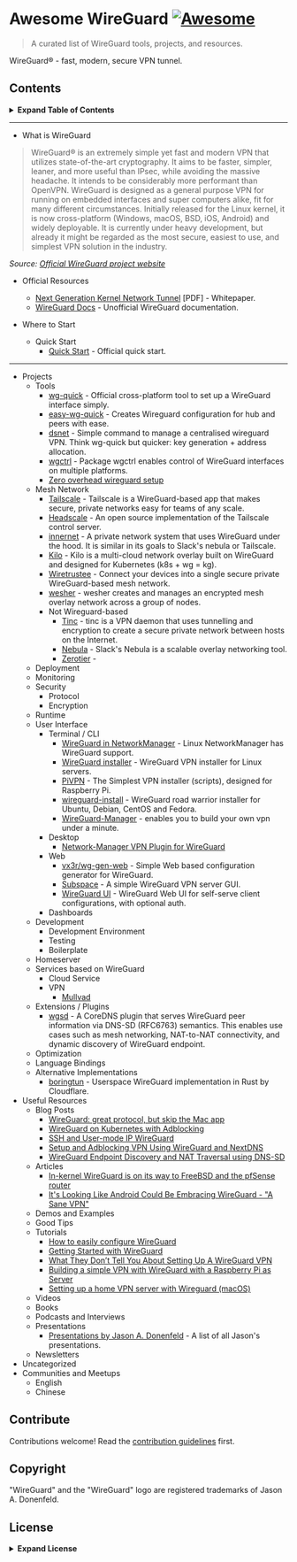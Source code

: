 # Awesome WireGuard [![Awesome](https://awesome.re/badge.svg)](https://awesome.re)

> A curated list of WireGuard tools, projects, and resources.

WireGuard® - fast, modern, secure VPN tunnel.

## Contents

<details>

<summary><b>Expand Table of Contents</b></summary>

- What is WireGuard
- Official Resources
- Where to Start
- Projects
  - Tools
  - User Interface
  - Development
- Useful Resources
- Uncategorized
- Communities and Meetups

</details>

---

- What is WireGuard

> WireGuard® is an extremely simple yet fast and modern VPN that utilizes 
> state-of-the-art cryptography. It aims to be faster, simpler, leaner, and more 
> useful than IPsec, while avoiding the massive headache. It intends to be 
> considerably more performant than OpenVPN. WireGuard is designed as a general 
> purpose VPN for running on embedded interfaces and super computers alike, 
> fit for many different circumstances. Initially released for the Linux kernel, 
> it is now cross-platform (Windows, macOS, BSD, iOS, Android) and widely 
> deployable. It is currently under heavy development, but already it might 
> be regarded as the most secure, easiest to use, and simplest VPN solution 
> in the industry.

_Source: [Official WireGuard project website](https://www.wireguard.com/)_

- Official Resources
  - [Next Generation Kernel Network Tunnel](https://www.wireguard.com/papers/wireguard.pdf) [PDF] - Whitepaper.
  - [WireGuard Docs](https://github.com/pirate/wireguard-docs) - Unofficial WireGuard documentation.

- Where to Start
  - Quick Start
    - [Quick Start](https://www.wireguard.com/quickstart/) - Official quick start.

---

- Projects
  - Tools
    - [wg-quick](https://git.zx2c4.com/wireguard-tools/about/src/man/wg-quick.8) - Official cross-platform tool to set up a WireGuard interface simply.
    - [easy-wg-quick](https://github.com/burghardt/easy-wg-quick) - Creates Wireguard configuration for hub and peers with ease.
    - [dsnet](https://github.com/naggie/dsnet/) - Simple command to manage a centralised wireguard VPN. Think wg-quick but quicker: key generation + address allocation.
    - [wgctrl](https://github.com/WireGuard/wgctrl-go) - Package wgctrl enables control of WireGuard interfaces on multiple platforms.
    - [Zero overhead wireguard setup](https://github.com/finzzz/wgzero)
  - Mesh Network
    - [Tailscale](https://tailscale.com/) - Tailscale is a WireGuard-based app that makes secure, private networks easy for teams of any scale.
    - [Headscale](https://github.com/juanfont/headscale) - An open source implementation of the Tailscale control server.
    - [innernet](https://github.com/tonarino/innernet) - A private network system that uses WireGuard under the hood. It is similar in its goals to Slack's nebula or Tailscale.
    - [Kilo](https://github.com/squat/kilo) - Kilo is a multi-cloud network overlay built on WireGuard and designed for Kubernetes (k8s + wg = kg).
    - [Wiretrustee](https://github.com/wiretrustee/wiretrustee) - Connect your devices into a single secure private WireGuard-based mesh network.
    - [wesher](https://github.com/costela/wesher) - wesher creates and manages an encrypted mesh overlay network across a group of nodes.
    - Not Wireguard-based
      - [Tinc](https://www.tinc-vpn.org/) - tinc is a VPN daemon that uses tunnelling and encryption to create a secure private network between hosts on the Internet.
      - [Nebula](https://github.com/slackhq/nebula) - Slack's Nebula is a scalable overlay networking tool.
      - [Zerotier](https://zerotier.com) - 
  - Deployment
  - Monitoring
  - Security
    - Protocol
    - Encryption
  - Runtime
  - User Interface
    - Terminal / CLI
      - [WireGuard in NetworkManager](https://blogs.gnome.org/thaller/2019/03/15/wireguard-in-networkmanager/) - Linux NetworkManager has WireGuard support.
      - [WireGuard installer](https://github.com/angristan/wireguard-install) - WireGuard VPN installer for Linux servers.
      - [PiVPN](https://github.com/pivpn/pivpn) - The Simplest VPN installer (scripts), designed for Raspberry Pi.
      - [wireguard-install](https://github.com/Nyr/wireguard-install) - WireGuard road warrior installer for Ubuntu, Debian, CentOS and Fedora.
      - [WireGuard-Manager](https://github.com/complexorganizations/wireguard-manager) - enables you to build your own vpn under a minute.
    - Desktop
      - [Network-Manager VPN Plugin for WireGuard](https://github.com/max-moser/network-manager-wireguard)
    - Web
      - [vx3r/wg-gen-web](https://github.com/vx3r/wg-gen-web) - Simple Web based configuration generator for WireGuard.
      - [Subspace](https://github.com/subspacecloud/subspace) - A simple WireGuard VPN server GUI.
      - [WireGuard UI](https://github.com/EmbarkStudios/wg-ui) - WireGuard Web UI for self-serve client configurations, with optional auth.
    - Dashboards
  - Development
    - Development Environment
    - Testing
    - Boilerplate
  - Homeserver
  - Services based on WireGuard
    - Cloud Service
    - VPN
      - [Mullvad](https://github.com/mullvad/mullvadvpn-app)
  - Extensions / Plugins
    - [wgsd](https://github.com/jwhited/wgsd) - A CoreDNS plugin that serves WireGuard peer information via DNS-SD (RFC6763) semantics. This enables use cases such as mesh networking, NAT-to-NAT connectivity, and dynamic discovery of WireGuard endpoint.
  - Optimization
  - Language Bindings
  - Alternative Implementations
    - [boringtun](https://github.com/cloudflare/boringtun) - Userspace WireGuard implementation in Rust by Cloudflare.
- Useful Resources
  - Blog Posts
    - [WireGuard: great protocol, but skip the Mac app](https://rachelbythebay.com/w/2020/12/24/wg/)
    - [WireGuard on Kubernetes with Adblocking](https://codingcoffee.dev/blog/wireguard_on_kubernetes_with_adblocking/)
    - [SSH and User-mode IP WireGuard](https://fly.io/blog/ssh-and-user-mode-ip-wireguard/)
    - [Setup and Adblocking VPN Using WireGuard and NextDNS](https://blog.paramdeo.com/2019/07/03/setup-an-adblocking-vpn-using-wireguard-and-nextdns.html)
    - [WireGuard Endpoint Discovery and NAT Traversal using DNS-SD](https://www.jordanwhited.com/posts/wireguard-endpoint-discovery-nat-traversal/)
  - Articles
    - [In-kernel WireGuard is on its way to FreeBSD and the pfSense router](https://arstechnica.com/gadgets/2021/03/in-kernel-wireguard-is-on-its-way-to-freebsd-and-the-pfsense-router/)
    - [It's Looking Like Android Could Be Embracing WireGuard - "A Sane VPN"](https://www.phoronix.com/scan.php?page=news_item&px=WireGuard-Android-GKI-Enabled)
  - Demos and Examples
  - Good Tips
  - Tutorials
    - [How to easily configure WireGuard](https://www.stavros.io/posts/how-to-configure-wireguard/)
    - [Getting Started with WireGuard](https://miguelmota.com/blog/getting-started-with-wireguard/)
    - [What They Don’t Tell You About Setting Up A WireGuard VPN](https://dev.to/tangramvision/what-they-don-t-tell-you-about-setting-up-a-wireguard-vpn-1h2g)
    - [Building a simple VPN with WireGuard with a Raspberry Pi as Server](https://snikt.net/blog/2020/01/29/building-a-simple-vpn-with-wireguard-with-a-raspberry-pi-as-server/)
    - [Setting up a home VPN server with Wireguard (macOS)](https://mikkel.hoegh.org/2019/11/01/home-vpn-server-wireguard/)
  - Videos
  - Books
  - Podcasts and Interviews
  - Presentations
    - [Presentations by Jason A. Donenfeld](https://www.wireguard.com/presentations/) - A list of all Jason's presentations.
  - Newsletters
- Uncategorized
- Communities and Meetups
  - English
  - Chinese

## Contribute

Contributions welcome! Read the [contribution guidelines](CONTRIBUTING.md) first.

## Copyright

"WireGuard" and the "WireGuard" logo are registered trademarks of Jason A. Donenfeld.

## License

<details>

<summary><b>Expand License</b></summary>

This repository contains a variety of content; some developed by Cedric Chee, 
and some from third-parties. The third-party content is distributed under the 
license provided by those parties.

*I am providing code and resources in this repository to you under an open 
source license. Because this is my personal repository, the license you receive 
to my code and resources is from me and not my employer.*

The content developed by Cedric Chee is distributed under the following license:

### Text

The text content is released under the CC-BY-NC-ND license.
Read more at [Creative Commons](https://creativecommons.org/licenses/by-nc-nd/3.0/us/legalcode).

### Code

The code in this repository is released under the [MIT license](LICENSE).
</details>
